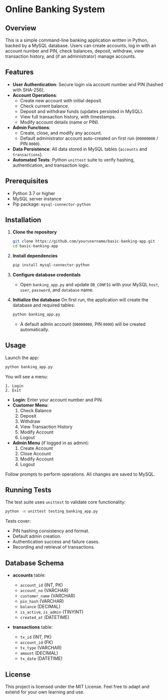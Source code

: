 # Online Banking System

## Overview

This is a simple command-line banking application written in Python, backed by a MySQL database. Users can create accounts, log in with an account number and PIN, check balances, deposit, withdraw, view transaction history, and (if an administrator) manage accounts.

## Features

- **User Authentication**: Secure login via account number and PIN (hashed with SHA-256).
- **Account Operations**:
  - Create new account with initial deposit.
  - Check current balance.
  - Deposit and withdraw funds (updates persisted in MySQL).
  - View full transaction history, with timestamps.
  - Modify account details (name or PIN).
- **Admin Functions**:
  - Create, close, and modify any account.
  - Default administrator account auto-created on first run (`00000000` / PIN `0000`).
- **Data Persistence**: All data stored in MySQL tables (`accounts` and `transactions`).
- **Automated Tests**: Python `unittest` suite to verify hashing, authentication, and transaction logic.

## Prerequisites

- Python 3.7 or higher
- MySQL server instance
- Pip package: `mysql-connector-python`

## Installation

1. **Clone the repository**
   ```bash
   git clone https://github.com/yourusername/basic-banking-app.git
   cd basic-banking-app
   ```

2. **Install dependencies**
   ```bash
   pip install mysql-connector-python
   ```

3. **Configure database credentials**
   - Open `banking_app.py` and update `DB_CONFIG` with your MySQL `host`, `user`, `password`, and `database` name.

4. **Initialize the database**
   On first run, the application will create the database and required tables:
   ```bash
   python banking_app.py
   ```
   - A default admin account (`00000000`, PIN `0000`) will be created automatically.

## Usage

Launch the app:
```bash
python banking_app.py
```

You will see a menu:
```
1. Login
2. Exit
```

- **Login**: Enter your account number and PIN.
- **Customer Menu**:
  1. Check Balance
  2. Deposit
  3. Withdraw
  4. View Transaction History
  5. Modify Account
  6. Logout
- **Admin Menu** (if logged in as admin):
  1. Create Account
  2. Close Account
  3. Modify Account
  4. Logout

Follow prompts to perform operations. All changes are saved to MySQL.

## Running Tests

The test suite uses `unittest` to validate core functionality:

```bash
python -m unittest testing_banking_app.py
```

Tests cover:
- PIN hashing consistency and format.
- Default admin creation.
- Authentication success and failure cases.
- Recording and retrieval of transactions.

## Database Schema

- **accounts** table:
  - `account_id` (INT, PK)
  - `account_no` (VARCHAR)
  - `customer_name` (VARCHAR)
  - `pin_hash` (VARCHAR)
  - `balance` (DECIMAL)
  - `is_active`, `is_admin` (TINYINT)
  - `created_at` (DATETIME)

- **transactions** table:
  - `tx_id` (INT, PK)
  - `account_id` (FK)
  - `tx_type` (VARCHAR)
  - `amount` (DECIMAL)
  - `tx_date` (DATETIME)

## License

This project is licensed under the MIT License. Feel free to adapt and extend for your own learning and use.
